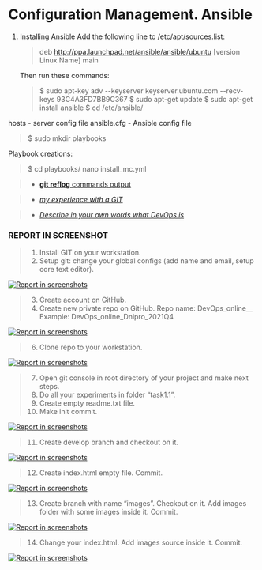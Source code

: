 Configuration Management. Ansible 
===============

1. Installing Ansible
Add the following line to /etc/apt/sources.list:

    > deb http://ppa.launchpad.net/ansible/ansible/ubuntu [version Linux Name] main
        
    Then run these commands:

    > $ sudo apt-key adv --keyserver keyserver.ubuntu.com --recv-keys 93C4A3FD7BB9C367
    > $ sudo apt-get update
    > $ sudo apt-get install ansible
    > $ cd /etc/ansible/

hosts - server config file
ansible.cfg - Ansible config file


> $ sudo mkdir playbooks

Playbook creations:
   
 >   $ cd playbooks/
 >    nano install_mc.yml
    
  
>    - [**git reflog**  commands output](https://github.com/vasilkyiv/DevOps_online_Kiev_2021Q4/tree/main/m1/task1.1/task1.1_GIT.txt) 

>    - [*my experience with a GIT*](https://github.com/vasilkyiv/DevOps_online_Kiev_2021Q4/tree/main/m1/task1.1/myExperienceWithGIT.txt)

>    - [*Describe in your own words what DevOps is*](https://github.com/vasilkyiv/DevOps_online_Kiev_2021Q4/tree/main/m1/task1.1/DevOps.txt)

### REPORT IN SCREENSHOT
> 1.	Install GIT on your workstation. 
> 2.	Setup git: change your global configs (add name and email, setup core text editor). 

[![*Report in screenshots*](screenshot/1.png?raw=true)](https://github.com/vasilkyiv/DevOps_online_Kiev_2021Q4/tree/main/m1/task1.1/screenshot/1.jpg)

> 3. Create account on GitHub. 
> 4. Create new private repo on GitHub. 
Repo name: DevOps_online_<City>_<year><quarter> Example: DevOps_online_Dnipro_2021Q4

[![*Report in screenshots*](screenshot/1.png?raw=true)](https://github.com/vasilkyiv/DevOps_online_Kiev_2021Q4/tree/main/m1/task1.1/screenshot/2.jpg)

> 6. Clone repo to your workstation.

[![*Report in screenshots*](screenshot/1.png?raw=true)](https://github.com/vasilkyiv/DevOps_online_Kiev_2021Q4/tree/main/m1/task1.1/screenshot/3.jpg)

> 7. Open git console in root directory of your project and make next steps. 
> 8. Do all your experiments in folder “task1.1”. 
> 9. Create empty readme.txt file. 
> 10. Make init commit. 

[![*Report in screenshots*](screenshot/1.png?raw=true)](https://github.com/vasilkyiv/DevOps_online_Kiev_2021Q4/tree/main/m1/task1.1/screenshot/4.jpg)

> 11. Create develop branch and checkout on it. 

[![*Report in screenshots*](screenshot/1.png?raw=true)](https://github.com/vasilkyiv/DevOps_online_Kiev_2021Q4/tree/main/m1/task1.1/screenshot/5.jpg)

> 12. Create index.html empty file. Commit. 

[![*Report in screenshots*](screenshot/1.png?raw=true)](https://github.com/vasilkyiv/DevOps_online_Kiev_2021Q4/tree/main/m1/task1.1/screenshot/6.jpg)

> 13. Create branch with name “images”. Checkout on it. Add images folder with some images inside it. Commit. 

[![*Report in screenshots*](screenshot/1.png?raw=true)](https://github.com/vasilkyiv/DevOps_online_Kiev_2021Q4/tree/main/m1/task1.1/screenshot/7.jpg)

> 14. Change your index.html. Add images source inside it. Commit. 

[![*Report in screenshots*](screenshot/1.png?raw=true)](https://github.com/vasilkyiv/DevOps_online_Kiev_2021Q4/tree/main/m1/task1.1/screenshot/8.jpg)















